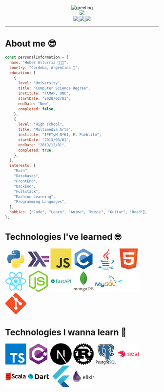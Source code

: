 <div align="center">
  <img src="https://readme-typing-svg.demolab.com?font=Fira+Code&duration=4000&pause=1000&color=FFFFFF&center=true&random=false&width=435&lines=Hey!+I'm+Heber+%F0%9F%98%84" width="800" alt="greeting" />
</div>

<div id="gif" align="center">
  <img src="https://user-images.githubusercontent.com/57133330/188281408-c67df9ee-fd1f-4b37-833b-f02848f1ce02.gif" width="400"/>
</div>

<div id="socialMediaLinks" align="center">
  <a href="https://leetcode.com/Heber_Alturria/" alt="LeetCode">
    <img src="https://img.shields.io/badge/LeetCode-red?style=for-the-badge&logo=leetcode&logoColor=white" />
  </a>
  <a href="https://www.linkedin.com/in/heber-alturria/" alt="LinkedIn">
    <img src="https://img.shields.io/badge/LinkedIn-blue?logo=linkedin&logoColor=white&style=for-the-badge" />
  </a>
  <a href="mailto:heber.alturria.git@gmail.com" alt="Gmail">
    <img src="https://img.shields.io/badge/gmail-red?style=for-the-badge&logo=gmail&logoColor=white" />
  </a>
</div>

<hr />

# About me 😎

```javascript
const personalInformation = {
  name: "Heber Alturria 👨🏻‍💻",
  country: "Cordoba, Argentina 🧉",
  education: [
    {
      level: "University",
      title: "Computer Science Degree",
      institute: "FAMAF, UNC",
      startDate: "2020/02/01",
      endDate: "Now",
      completed: false,
    },
    {
      level: "High school",
      title: "Multimedia Arts",
      institute: "IPETyM Nº61, El Pueblito",
      startDate: "2013/03/01",
      endDate: "2019/12/01",
      completed: true,
    },
  ],
  interests: [
    "Math",
    "Databases",
    "FrontEnd",
    "BackEnd",
    "Fullstack",
    "Machine Learning",
    "Programming Languages",
  ],
  hobbies: ["Code", "Learn", "Anime", "Music", "Guitar", "Read"],
};
```

# Technologies I've learned 🤓

<div id="iHaveLearned">
  <img src="https://raw.githubusercontent.com/devicons/devicon/master/icons/python/python-original.svg" alt="python logo" width="70" />
  <img src="https://raw.githubusercontent.com/devicons/devicon/master/icons/haskell/haskell-original.svg" alt="Haskell logo" width="70" />
  <img src="https://raw.githubusercontent.com/devicons/devicon/master/icons/javascript/javascript-original.svg" alt="JavaScript logo" width="70" />
  <img src="https://raw.githubusercontent.com/devicons/devicon/master/icons/c/c-original.svg" alt="C logo" width="70" />
  <img src="https://raw.githubusercontent.com/devicons/devicon/master/icons/java/java-original.svg" alt="Java logo" width="70" />
  <img src="https://github.com/devicons/devicon/blob/master/icons/html5/html5-original.svg" alt="HTML logo" width="70" />
  <img src="https://raw.githubusercontent.com/devicons/devicon/master/icons/react/react-original.svg" alt="React logo" width="70" />
  <img src="https://raw.githubusercontent.com/devicons/devicon/master/icons/nodejs/nodejs-original.svg" alt="NodeJs logo" width="70" />
  <img src="https://raw.githubusercontent.com/devicons/devicon/master/icons/fastapi/fastapi-original-wordmark.svg" alt="FastApi logo" width="70" />
  <img src="https://raw.githubusercontent.com/devicons/devicon/master/icons/mongodb/mongodb-original-wordmark.svg" alt="MongoDB logo" width="70" />
  <img src="https://raw.githubusercontent.com/devicons/devicon/master/icons/mysql/mysql-original-wordmark.svg" alt="MySQL logo" width="70" />
  <img src="https://raw.githubusercontent.com/devicons/devicon/master/icons/tailwindcss/tailwindcss-original-wordmark.svg" alt="TailwindCSS logo" width="70" />
  <img src="https://github.com/devicons/devicon/blob/master/icons/git/git-original.svg" alt="Git logo" width="70" />
</div>

# Technologies I wanna learn 🧠

<div id="iWannaLearn">
  <img src="https://raw.githubusercontent.com/devicons/devicon/master/icons/typescript/typescript-original.svg" alt="TypeScript logo" width="70" />
  <img src="https://raw.githubusercontent.com/devicons/devicon/master/icons/csharp/csharp-original.svg" alt="CSharp logo" width="70" />
  <img src="https://raw.githubusercontent.com/devicons/devicon/master/icons/nextjs/nextjs-original.svg" alt="NextJS logo" width="70" />
  <img src="https://github.com/devicons/devicon/blob/master/icons/rust/rust-plain.svg" alt="Rust logo" width="70" />
  <img src="https://github.com/devicons/devicon/blob/master/icons/postgresql/postgresql-original-wordmark.svg" alt="PostgreSQL logo" width="70" />
  <img src="https://github.com/devicons/devicon/blob/master/icons/nestjs/nestjs-plain-wordmark.svg" alt="NestJS logo" width="70" />
  <img src="https://github.com/devicons/devicon/blob/master/icons/scala/scala-original-wordmark.svg" alt="Scala logo" width="70" />
  <img src="https://github.com/devicons/devicon/blob/master/icons/dart/dart-original-wordmark.svg" alt="Dart logo" width="70" />
  <img src="https://github.com/devicons/devicon/blob/master/icons/flutter/flutter-original.svg" alt="Flutter logo" width="70" />
  <img src="https://github.com/devicons/devicon/blob/master/icons/elixir/elixir-original-wordmark.svg" alt="Elixir logo" width="70" />
</div>
